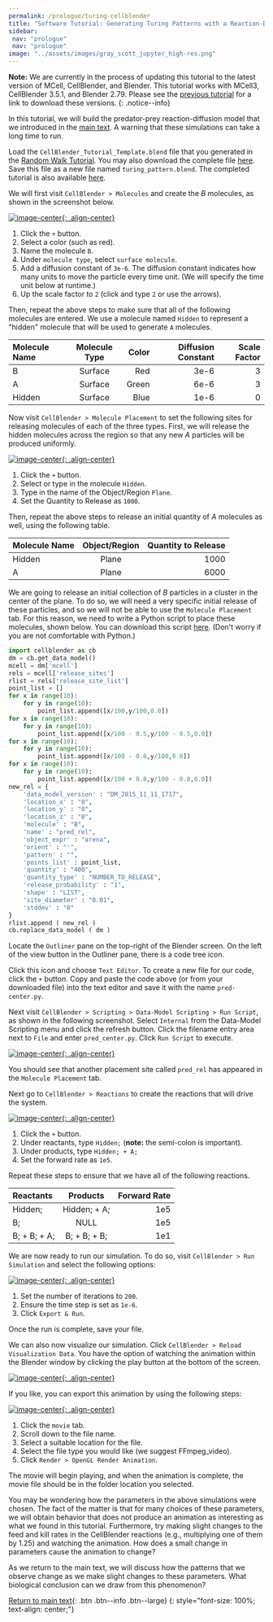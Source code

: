 ```yaml
---
permalink: /prologue/turing-cellblender
title: "Software Tutorial: Generating Turing Patterns with a Reaction-Diffusion Simulation"
sidebar:
 nav: "prologue"
 nav: "prologue"
image: "../assets/images/gray_scott_jupyter_high-res.png"
---
```


**Note:** We are currently in the process of updating this tutorial to the latest version of MCell, CellBlender, and Blender. This tutorial works with MCell3, CellBlender 3.5.1, and Blender 2.79. Please see the [previous tutorial](tutorial-random-walk) for a link to download these versions.
{: .notice--info}

In this tutorial, we will build the predator-prey reaction-diffusion model that we introduced in the [main text](reaction-diffusion). A warning that these simulations can take a long time to run.

Load the `CellBlender_Tutorial_Template.blend` file that you generated in the [Random Walk Tutorial](tutorial-random-walk). You may also download the complete file <a href="../tutorials/CellBlender_Tutorial_Template.blend" download="CellBlender_Tutorial_Template.blend">here</a>. Save this file as a new file named `turing_pattern.blend`. The completed tutorial is also available <a href="../tutorials/turing_pattern.blend" download="turing_pattern.blend">here</a>.

We will first visit `CellBlender > Molecules` and create the *B* molecules, as shown in the screenshot below.

[![image-center](../assets/images/600px/motifs_norm1.png){: .align-center}](../assets/images/motifs_norm1.png)

1. Click the `+` button.
2. Select a color (such as red).
3. Name the molecule `B`.
4. Under `molecule type`, select `surface molecule`.
5. Add a diffusion constant of `3e-6`. The diffusion constant indicates how many units to move the particle every time unit. (We will specify the time unit below at runtime.)
6. Up the scale factor to `2` (click and type `2` or use the arrows).

Then, repeat the above steps to make sure that all of the following molecules are entered. We use a molecule named `Hidden` to represent a "hidden" molecule that will be used to generate `A` molecules.

| Molecule Name | Molecule Type | Color | Diffusion Constant| Scale Factor|
|:--------|:-------:|--------:|--------:|--------:|
| B  | Surface | Red | 3e-6  | 3|
| A  | Surface  | Green | 6e-6  | 3 |
| Hidden  | Surface  | Blue | 1e-6  | 0 |

Now visit `CellBlender > Molecule Placement` to set the following sites for releasing molecules of each of the three types. First, we will release the hidden molecules across the region so that any new *A* particles will be produced uniformly.

[![image-center](../assets/images/600px/motifs_norm3.png){: .align-center}](../assets/images/motifs_norm3.png)

1. Click the `+` button.
2. Select or type in the molecule `Hidden`.
3. Type in the name of the Object/Region `Plane`.
4. Set the Quantity to Release as `1000`.

Then, repeat the above steps to release an initial quantity of *A* molecules as well, using the following table.

| Molecule Name | Object/Region|Quantity to Release|
|:--------|:-------:|--------:|
| Hidden  | Plane | 1000 |
| A | Plane | 6000 |

We are going to release an initial collection of *B* particles in a cluster in the center of the plane. To do so, we will need a very specific initial release of these particles, and so we will not be able to use the `Molecule Placement` tab. For this reason, we need to write a Python script to place these molecules, shown below. You can download this script <a href="../tutorials/pred_center.py" download="pred_center.py">here</a>. (Don't worry if you are not comfortable with Python.)

~~~ python
import cellblender as cb
dm = cb.get_data_model()
mcell = dm['mcell']
rels = mcell['release_sites']
rlist = rels['release_site_list']
point_list = []
for x in range(10):
    for y in range(10):
        point_list.append([x/100,y/100,0.0])
for x in range(10):
    for y in range(10):
        point_list.append([x/100 - 0.5,y/100 - 0.5,0.0])
for x in range(10):
    for y in range(10):
        point_list.append([x/100 - 0.8,y/100,0.0])
for x in range(10):
    for y in range(10):
        point_list.append([x/100 + 0.8,y/100 - 0.8,0.0])
new_rel = {
    'data_model_version' : "DM_2015_11_11_1717",
    'location_x' : "0",
    'location_y' : "0",
    'location_z' : "0",
    'molecule' : "B",
    'name' : "pred_rel",
    'object_expr' : "arena",
    'orient' : "'",
    'pattern' : "",
    'points_list' : point_list,
    'quantity' : "400",
    'quantity_type' : "NUMBER_TO_RELEASE",
    'release_probability' : "1",
    'shape' : "LIST",
    'site_diameter' : "0.01",
    'stddev' : "0"
}
rlist.append ( new_rel )
cb.replace_data_model ( dm )
~~~

Locate the `Outliner` pane on the top-right of the Blender screen. On the left of the view button in the Outliner pane, there is a code tree icon.

Click this icon and choose `Text Editor`. To create a new file for our code, click the `+` button. Copy and paste the code above (or from your downloaded file) into the text editor and save it with the name `pred-center.py`.

Next visit `CellBlender > Scripting > Data-Model Scripting > Run Script`, as shown in the following screenshot. Select `Internal` from the Data-Model Scripting menu and click the refresh button. Click the filename entry area next to `File` and enter `pred_center.py`. Click `Run Script` to execute.

[![image-center](../assets/images/600px/outliner_run_script.png){: .align-center}](../assets/images/outliner_run_script.png)

You should see that another placement site called `pred_rel` has appeared in the `Molecule Placement` tab.

Next go to `CellBlender > Reactions` to create the reactions that will drive the system.

[![image-center](../assets/images/600px/motifs_norm4.png){: .align-center}](../assets/images/motifs_norm4.png)

1. Click the `+` button.
2. Under reactants, type `Hidden;` (**note:** the semi-colon is important).
3. Under products, type `Hidden; + A;`
4. Set the forward rate as `1e5`.

Repeat these steps to ensure that we have all of the following reactions.

| Reactants |Products|Forward Rate|
|:--------|:-------:|--------:|
| Hidden;  | Hidden; + A; | 1e5 |
| B;  | NULL | 1e5 |
| B; + B; + A;  | B; + B; + B; | 1e1 |

We are now ready to run our simulation. To do so, visit `CellBlender > Run Simulation` and select the following options:

[![image-center](../assets/images/600px/motifs_norm7.png){: .align-center}](../assets/images/motifs_norm7.png)

1. Set the number of iterations to `200`.
2. Ensure the time step is set as `1e-6`.
3. Click `Export & Run`.

Once the run is complete, save your file.

We can also now visualize our simulation. Click `CellBlender > Reload Visualization Data`. You have the option of watching the animation within the Blender window by clicking the play button at the bottom of the screen.

[![image-center](../assets/images/600px/motifs_norm8.png){: .align-center}](../assets/images/motifs_norm8.png)

If you like, you can export this animation by using the following steps:

[![image-center](../assets/images/600px/cellblender_render.png){: .align-center}](../assets/images/cellblender_render.png)

1. Click the `movie` tab.
2. Scroll down to the file name.
3. Select a suitable location for the file.
4. Select the file type you would like (we suggest FFmpeg_video).
5. Click `Render > OpenGL Render Animation`.

The movie will begin playing, and when the animation is complete, the movie file should be in the folder location you selected.

You may be wondering how the parameters in the above simulations were chosen. The fact of the matter is that for many choices of these parameters, we will obtain behavior that does not produce an animation as interesting as what we found in this tutorial. Furthermore, try making slight changes to the feed and kill rates in the CellBlender reactions (e.g., multiplying one of them by 1.25) and watching the animation. How does a small change in parameters cause the animation to change?

As we return to the main text, we will discuss how the patterns that we observe change as we make slight changes to these parameters. What biological conclusion can we draw from this phenomenon?

[Return to main text](reaction-diffusion#tuning-reaction-diffusion-parameters-produces-different-turing-patterns){: .btn .btn--info .btn--large}
{: style="font-size: 100%; text-align: center;"}
